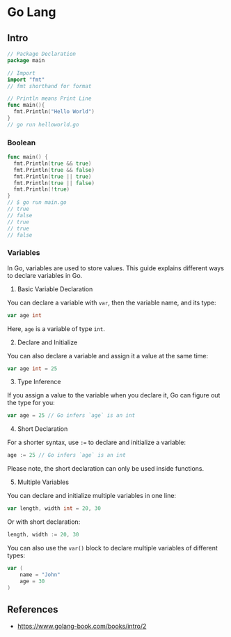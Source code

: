 # Go Lang

## Intro

```go
// Package Declaration
package main

// Import
import "fmt"
// fmt shorthand for format 

// Println means Print Line
func main(){
  fmt.Println("Hello World")
}
// go run helloworld.go
```

### Boolean
```go
func main() {
  fmt.Println(true && true)
  fmt.Println(true && false)
  fmt.Println(true || true)
  fmt.Println(true || false)
  fmt.Println(!true)
}
// $ go run main.go
// true
// false
// true
// true
// false

```
### Variables


In Go, variables are used to store values. This guide explains different ways to declare variables in Go.

1. Basic Variable Declaration

You can declare a variable with `var`, then the variable name, and its type:

```go
var age int
```

Here, `age` is a variable of type `int`.

2. Declare and Initialize

You can also declare a variable and assign it a value at the same time:

```go
var age int = 25
```

3. Type Inference

If you assign a value to the variable when you declare it, Go can figure out the type for you:

```go
var age = 25 // Go infers `age` is an int
```

4. Short Declaration

For a shorter syntax, use `:=` to declare and initialize a variable:

```go
age := 25 // Go infers `age` is an int
```
Please note, the short declaration can only be used inside functions.

5. Multiple Variables

You can declare and initialize multiple variables in one line:

```go
var length, width int = 20, 30
```

Or with short declaration:

```go
length, width := 20, 30
```

You can also use the `var()` block to declare multiple variables of different types:

```go
var (
    name = "John"
    age = 30
)
```



## References
- https://www.golang-book.com/books/intro/2
